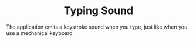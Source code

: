 <h1 align="center">Typing Sound </h1>
<p>The application emits a keystroke sound when you type, just like when you use a mechanical keyboard</p>

